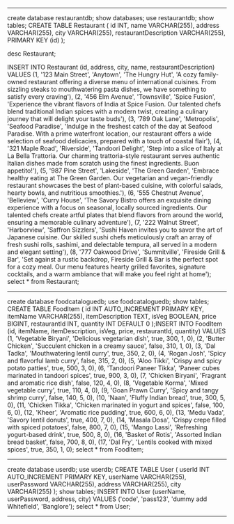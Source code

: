 -------------------------------------------------------------------------------------------------
create database restaurantdb;
show databases;
use  restaurantdb;
show tables;
CREATE TABLE Restaurant (
    id INT,
    name VARCHAR(255),
    address VARCHAR(255),
    city VARCHAR(255),
    restaurantDescription VARCHAR(255),
    PRIMARY KEY (id)
);

desc Restaurant;

INSERT INTO Restaurant (id, address, city, name, restaurantDescription) VALUES
(1, '123 Main Street', 'Anytown', 'The Hungry Hut', 'A cozy family-owned restaurant offering a diverse menu of international cuisines. From sizzling steaks to mouthwatering pasta dishes, we have something to satisfy every craving'),
(2, '456 Elm Avenue', 'Townsville', 'Spice Fusion', 'Experience the vibrant flavors of India at Spice Fusion. Our talented chefs blend traditional Indian spices with a modern twist, creating a culinary journey that will delight your taste buds'),
(3, '789 Oak Lane', 'Metropolis', 'Seafood Paradise', 'Indulge in the freshest catch of the day at Seafood Paradise. With a prime waterfront location, our restaurant offers a wide selection of seafood delicacies, prepared with a touch of coastal flair'),
(4, '321 Maple Road', 'Riverside', 'Tandoori Delight', 'Step into a slice of Italy at La Bella Trattoria. Our charming trattoria-style restaurant serves authentic Italian dishes made from scratch using the finest ingredients. Buon appetito!'),
(5, '987 Pine Street', 'Lakeside', 'The Green Garden', 'Embrace healthy eating at The Green Garden. Our vegetarian and vegan-friendly restaurant showcases the best of plant-based cuisine, with colorful salads, hearty bowls, and nutritious smoothies.'),
(6, '555 Chestnut Avenue', 'Belleview', 'Curry House', 'The Savory Bistro offers an exquisite dining experience with a focus on seasonal, locally sourced ingredients. Our talented chefs create artful plates that blend flavors from around the world, ensuring a memorable culinary adventure'),
(7, '222 Walnut Street', 'Harborview', 'Saffron Sizzlers', 'Sushi Haven invites you to savor the art of Japanese cuisine. Our skilled sushi chefs meticulously craft an array of fresh sushi rolls, sashimi, and delectable tempura, all served in a modern and elegant setting'),
(8, '777 Oakwood Drive', 'Summitville', 'Fireside Grill & Bar', 'Set against a rustic backdrop, Fireside Grill & Bar is the perfect spot for a cozy meal. Our menu features hearty grilled favorites, signature cocktails, and a warm ambiance that will make you feel right at home');
select * from Restaurant;

----------------------------------------------------------------------


create database foodcataloguedb;
use foodcataloguedb;
show tables;
CREATE TABLE FoodItem (
    id INT AUTO_INCREMENT PRIMARY KEY,
    itemName VARCHAR(255),
    itemDescription TEXT,
    isVeg BOOLEAN,
    price BIGINT,
    restaurantId INT,
    quantity INT DEFAULT 0
);INSERT INTO FoodItem (id, itemName, itemDescription, isVeg, price, restaurantId, quantity) VALUES
(1, 'Vegetable Biryani', 'Delicious vegetarian dish', true, 300, 1, 0),
(2, 'Butter Chicken', 'Succulent chicken in a creamy sauce', false, 310, 1, 0),
(3, 'Dal Tadka', 'Mouthwatering lentil curry', true, 350, 2, 0),
(4, 'Rogan Josh', 'Spicy and flavorful lamb curry', false, 315, 2, 0),
(5, 'Aloo Tikki', 'Crispy and spicy potato patties', true, 500, 3, 0),
(6, 'Tandoori Paneer Tikka', 'Paneer cubes marinated in tandoori spices', true, 900, 3, 0),
(7, 'Chicken Biryani', 'Fragrant and aromatic rice dish', false, 120, 4, 0),
(8, 'Vegetable Korma', 'Mixed vegetable curry', true, 110, 4, 0),
(9, 'Goan Prawn Curry', 'Spicy and tangy shrimp curry', false, 140, 5, 0),
(10, 'Naan', 'Fluffy Indian bread', true, 300, 5, 0),
(11, 'Chicken Tikka', 'Chicken marinated in yogurt and spices', false, 100, 6, 0),
(12, 'Kheer', 'Aromatic rice pudding', true, 600, 6, 0),
(13, 'Medu Vada', 'Savory lentil donuts', true, 400, 7, 0),
(14, 'Masala Dosa', 'Crispy crepe filled with spiced potatoes', false, 800, 7, 0),
(15, 'Mango Lassi', 'Refreshing yogurt-based drink', true, 500, 8, 0),
(16, 'Basket of Rotis', 'Assorted Indian bread basket', false, 700, 8, 0),
(17, 'Dal Fry', 'Lentils cooked with mixed spices', true, 350, 1, 0);
select * from FoodItem;



-------------------------------------------------------------------------------------------------------------------------------------

create database userdb;
use userdb;
CREATE TABLE User (
    userId INT AUTO_INCREMENT PRIMARY KEY,
    userName VARCHAR(255),
    userPassword VARCHAR(255),
    address VARCHAR(255),
    city VARCHAR(255)
);
show tables;
INSERT INTO User (userName, userPassword, address, city)
VALUES ('code', 'pass123', 'dummy add Whitefield', 'Banglore');
select * from User;



---------------------------------------------------------------------------------------------------------

